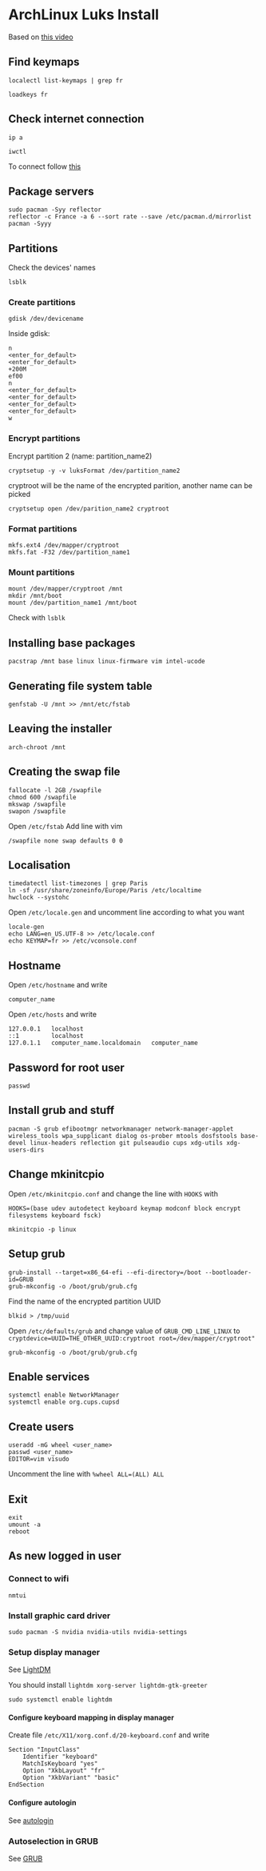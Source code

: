 # ArchLinux Luks Install

Based on [this video](https://www.youtube.com/watch?v=XNJ4oKla8B0)


## Find keymaps

```
localectl list-keymaps | grep fr
```

```
loadkeys fr
```

## Check internet connection

```
ip a
```

```
iwctl
```

To connect follow [this](https://wiki.archlinux.org/title/Iwd#iwctl)

## Package servers

```
sudo pacman -Syy reflector
reflector -c France -a 6 --sort rate --save /etc/pacman.d/mirrorlist
pacman -Syyy
```

## Partitions


Check the devices' names
```
lsblk
```

### Create partitions

```
gdisk /dev/devicename
```

Inside gdisk:
```
n
<enter_for_default>
<enter_for_default>
+200M
ef00
n
<enter_for_default>
<enter_for_default>
<enter_for_default>
<enter_for_default>
w
```

### Encrypt partitions

Encrypt partition 2 (name: partition_name2)
```
cryptsetup -y -v luksFormat /dev/partition_name2
```

cryptroot will be the name of the encrypted parition, another name can be picked
```
cryptsetup open /dev/parition_name2 cryptroot
```

### Format partitions

```
mkfs.ext4 /dev/mapper/cryptroot
mkfs.fat -F32 /dev/partition_name1
```

### Mount partitions

```
mount /dev/mapper/cryptroot /mnt
mkdir /mnt/boot
mount /dev/partition_name1 /mnt/boot
```

Check with `lsblk`

## Installing base packages

```
pacstrap /mnt base linux linux-firmware vim intel-ucode
```

## Generating file system table

```
genfstab -U /mnt >> /mnt/etc/fstab
```

## Leaving the installer

```
arch-chroot /mnt
```

## Creating the swap file

```
fallocate -l 2GB /swapfile
chmod 600 /swapfile
mkswap /swapfile
swapon /swapfile
```

Open `/etc/fstab`
Add line with vim
```
/swapfile none swap defaults 0 0
```

## Localisation

```
timedatectl list-timezones | grep Paris
ln -sf /usr/share/zoneinfo/Europe/Paris /etc/localtime
hwclock --systohc
```

Open `/etc/locale.gen` and uncomment line according to what you want

```
locale-gen
echo LANG=en_US.UTF-8 >> /etc/locale.conf
echo KEYMAP=fr >> /etc/vconsole.conf
```

## Hostname

Open `/etc/hostname` and write

```
computer_name
```

Open `/etc/hosts` and write

```
127.0.0.1   localhost
::1         localhost
127.0.1.1   computer_name.localdomain   computer_name
```

## Password for root user

```
passwd
```

## Install grub and stuff

```
pacman -S grub efibootmgr networkmanager network-manager-applet wireless_tools wpa_supplicant dialog os-prober mtools dosfstools base-devel linux-headers reflection git pulseaudio cups xdg-utils xdg-users-dirs
```

## Change mkinitcpio

Open `/etc/mkinitcpio.conf` and change the line with `HOOKS` with
```
HOOKS=(base udev autodetect keyboard keymap modconf block encrypt filesystems keyboard fsck)
```

```
mkinitcpio -p linux
```

## Setup grub

```
grub-install --target=x86_64-efi --efi-directory=/boot --bootloader-id=GRUB
grub-mkconfig -o /boot/grub/grub.cfg
```

Find the name of the encrypted partition UUID

```
blkid > /tmp/uuid
```

Open `/etc/defaults/grub` and change value of `GRUB_CMD_LINE_LINUX` to `cryptdevice=UUID=THE_OTHER_UUID:cryptroot root=/dev/mapper/cryptroot"`

```
grub-mkconfig -o /boot/grub/grub.cfg
```

## Enable services

```
systemctl enable NetworkManager
systemctl enable org.cups.cupsd
```

## Create users

```
useradd -mG wheel <user_name>
passwd <user_name>
EDITOR=vim visudo
```

Uncomment the line with `%wheel ALL=(ALL) ALL`

## Exit

```
exit
umount -a
reboot
```

## As new logged in user

### Connect to wifi

```
nmtui
```

### Install graphic card driver

```
sudo pacman -S nvidia nvidia-utils nvidia-settings
```

### Setup display manager

See [LightDM](https://wiki.archlinux.org/title/LightDM)

You should install `lightdm xorg-server lightdm-gtk-greeter`

```
sudo systemctl enable lightdm
```

#### Configure keyboard mapping in display manager

Create file `/etc/X11/xorg.conf.d/20-keyboard.conf` and write

```
Section "InputClass"
    Identifier "keyboard"
    MatchIsKeyboard "yes"
    Option "XkbLayout" "fr"
    Option "XkbVariant" "basic"
EndSection
```

#### Configure autologin

See [autologin](https://wiki.archlinux.org/title/LightDM#Enabling_autologin)
### Autoselection in GRUB

See [GRUB](https://wiki.archlinux.org/title/GRUB/Tips_and_tricks#Hide_GRUB_unless_the_Shift_key_is_held_down)
